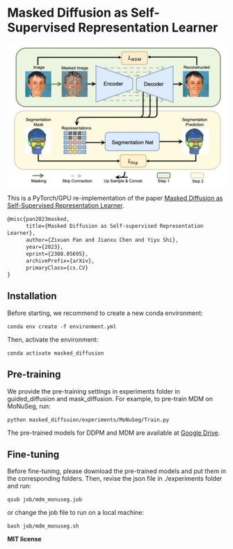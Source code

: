# Masked Diffusion as Self-Supervised Representation Learner

<div align=center><img width="500" src="page_imgs/model.png"/></div>

This is a PyTorch/GPU re-implementation of the paper
[Masked Diffusion as Self-Supervised Representation Learner](https://arxiv.org/abs/2308.05695).


```
@misc{pan2023masked,
      title={Masked Diffusion as Self-supervised Representation Learner}, 
      author={Zixuan Pan and Jianxu Chen and Yiyu Shi},
      year={2023},
      eprint={2308.05695},
      archivePrefix={arXiv},
      primaryClass={cs.CV}
}
```

## Installation

Before starting, we recommend to create a new conda environment:
```
conda env create -f environment.yml
```
Then, activate the environment:
```
conda activate masked_diffusion
```

## Pre-training
We provide the pre-training settings in experiments folder in guided_diffusion and mask_diffusion.
For example, to pre-train MDM on MoNuSeg, run:
```
python masked_diffsuion/experiments/MoNuSeg/Train.py
```
The pre-trained models for DDPM and MDM are available at [Google Drive](https://drive.google.com/drive/folders/1P5NnGJkMHpkRWdEvBxuhg06xI1hnct5F?usp=share_link).

## Fine-tuning
Before fine-tuning, please download the pre-trained models and put them in the corresponding folders. Then,
revise the json file in ./experiments folder and run:
```
qsub job/mdm_monuseg.job
```
or change the job file to run on a local machine:
```
bash job/mdm_monuseg.sh
```

**MIT license**